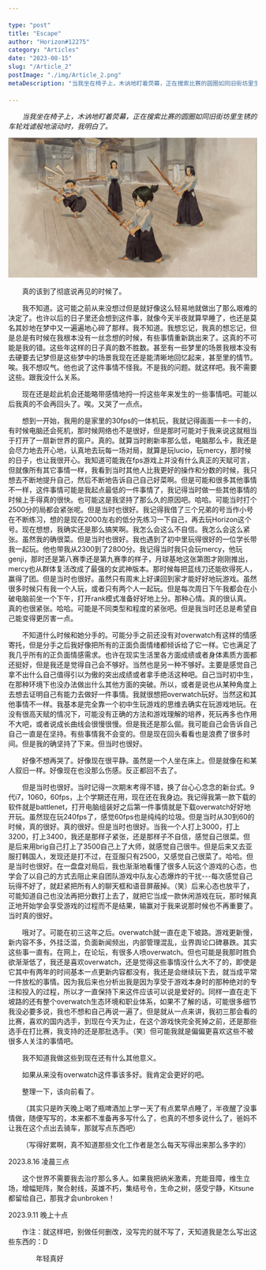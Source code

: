 ```yaml
---

type: "post"
title: "Escape"
author: "Horizon#12275"
category: "Articles"
date: "2023-08-15"
slug: "/Article_2"
postImage: "./img/Article_2.png"
metaDescription: "当我坐在椅子上，木讷地盯着荧幕，正在搜索比赛的圆圈如同旧街坊里生锈的车轮戏谑般地滚动时，我明白了。"

---
```


&emsp;&emsp;*当我坐在椅子上，木讷地盯着荧幕，正在搜索比赛的圆圈如同旧街坊里生锈的车轮戏谑般地滚动时，我明白了。*

![Escape](./img/Article_2.png)

&emsp;&emsp;真的该到了彻底说再见的时候了。

&emsp;&emsp;我不知道。这可能之前从来没想过但是就好像这么轻易地就做出了那么艰难的决定了。也许以后的日子里还会想到这件事，就像今天半夜就算早睡了，也还是莫名其妙地在梦中又一遍遍地心碎了那样。我不知道。我想忘记，我真的想忘记，但是总是有时候在我根本没有一丝念想的时候，有些事情重新跳出来了。这真的不可能是我的错。这些年这样的日子真的数不胜数。甚至有一些梦里的场景我根本没有去硬要去记梦但是这些梦中的场景我现在还是能清晰地回忆起来，甚至里的情节。唉。我不想叹气。他也说了这件事情不怪我。不是我的问题。就这样吧。我不需要这些。跟我没什么关系。

&emsp;&emsp;现在还是趁此机会还能略带感情地捋一捋这些年来发生的一些事情吧。可能以后我真的不会再回头了。唉。又哭了一点点。

&emsp;&emsp;想到一开始，我用的是家里的30fps的一体机玩，我就记得画面一卡一卡的，有时候电脑还会死机，那时候网络也不是很好，但是那时可能对于我来说这就相当于打开了一扇新世界的窗户。真的。就算当时刷新率那么低，电脑那么卡，我还是会尽力地去开心地，认真地去玩每一场对局，就算是玩lucio，玩mercy，那时候的日子，也让我很开心。我知道可能我在fps游戏上并没有什么真正的天赋可言，但就像所有其它事情一样，我看到当时其他人比我更好的操作和分数的时候，我只想去不断地提升自己，然后不断地告诉自己自己好菜啊。但是可能和很多其他事情不一样，这件事情可能是我起点最低的一件事情了，我记得当时做一些其他事情的时候上手得真的很快。也可能这是我坚持了那么久的原因吧。哈哈。可能当时打个2500分的局都会紧张呢。但是当时也很好。我记得我借了三个兄弟的号当作小号在不断练习，想的是现在2000左右的低分先练习一下自己，再去玩Horizon这个号。现在想想，我确实还是那么搞笑啊。我怎么会这么不自信。我怎么会这么紧张。虽然我的确很菜。但是当时也很好。我也遇到了初中里玩得很好的一位学长带我一起玩。他也带我从2300到了2800分。我记得当时我只会玩mercy，他玩genji，那时还是第八赛季还是第九赛季的样子，月球基地这张第图才刚刚推出，mercy也从群体复活改成了最强的女武神版本。那时候每把蓝线刀还能砍得死人，赢得了团。但是当时也很好。虽然只有周末上好课回到家才能好好地玩游戏。虽然很多时候只有我一个人玩，或者只有两个人一起玩。但是每次周日下午我都会在小破电脑前坐一个下午，打开rank模式准备好好地上分。那种心情。真的很认真。真的也很紧张。哈哈。可能是不同类型和程度的紧张吧。但是我当时还总是希望自己能变得更厉害一点。

&emsp;&emsp;不知道什么时候和她分手的。可能分手之前还没有对overwatch有这样的情感寄托，但是分手之后我好像把所有的正面负面情绪都倾诉给了它一样。它也满足了我几乎所有的正负面情感需求。也许在现实生活里各方面成绩或者身体素质方面都还挺好，但是我还是觉得自己会不够好。当然也是另一种不够好。主要是感觉自己拿不出什么自己值得引以为傲的突出成绩或者拿手绝活这种吧。自己当时初中生，在那种环境下也没办法做出什么其他方面的突破。所以，或者是说也从某种角度上去想去证明自己有能力去做好一件事情。我就很想把overwatch玩好。当然这和其他事情不一样。我基本是完全靠一个初中生玩游戏的思维去确实在玩游戏地玩。在没有很高天赋的情况下，可能没有正确的方法和游戏理解的培养，死玩再多也作用不大吧，或者说成长曲线会很慢很慢。但是我还是那么倔。我可能自己会告诉自己自己一直是在坚持。有些事情我不会变的。但是现在回头看看也是浪费了很多时间。但是我的确坚持了下来。但当时也很好。

&emsp;&emsp;好像不想再哭了。好像现在很平静。虽然是一个人坐在床上。但是就像在和某人叙旧一样。好像现在也没那么伤感。反正都回不去了。

&emsp;&emsp;但是当时也很好。当时记得一次期末考得不错，换了台心心念念的新台式。9代i7，1060，60fps，上个学期还在用，现在还在我身边。我记得我第一款下载的软件就是battlenet，打开电脑组装好之后第一件事情就是下载overwatch好好地开玩。虽然现在玩240fps了，感觉60fps也是纯纯的垃圾。但是当时从30到60的时候，真的很好。真的很好。但是当时也很好。当我一个人打上3000，打上3200，打上3400，我还是那样子紧张，还是那样子不自信，感觉自己很菜。但是后来用brig自己打上了3500自己上了大师，就感觉自己很牛。但是后来又去亚服打韩国人，发现还是打不过，在亚服只有2500，又感觉自己很菜了。哈哈。但是当时也很好。在一盘盘对局后，我也渐渐地看懂了很多人玩这个游戏的心态，也学会了以自己的方式去阻止来自团队游戏中队友心态爆炸的干扰---每次感觉自己玩得不好了，就赶紧把所有人的聊天框和语音屏蔽掉。（笑）后来心态也放平了，可能知道自己也没法再把分数打上去了，就把它当成一款休闲游戏在玩，那时候真正地开始学会享受游戏的过程而不是结果，输赢对于我来说那时候也不再重要了。当时真的很好。

&emsp;&emsp;哦对了。可能在初三这年之后。overwatch就一直在走下坡路。游戏更新慢，新内容不多，外挂泛滥，负面新闻频出，内部管理混乱，业界舆论口碑暴跌。其实这些事一直有。在网上，在论坛，有很多人喷overwatch。但也可能是我那时胜负欲渐渐低了，我还是喜欢overwatch，还是觉得这些事情没什么大不了的，即使是它其中有两年的时间基本一点更新内容都没有，我还是会继续玩下去，就当成平常一件放松的事情。因为我后来也分析出我是因为享受于游戏本身时的那种绝对的专注和投入的过程，所以才一直保持下来这件应该可以说是爱好的。同样一直在走下坡路的还有整个overwatch生态环境和职业体系，如果不了解的话，可能很多细节我没必要多说，我也不想和自己再说一遍了。但是就从一点来讲，我初三那会看的比赛，喜欢的国内选手，到现在今天为止，在这个游戏快完全死掉之前，还是那些选手在打比赛，我支持的还是那批选手。（笑）但可能我就是偏偏更喜欢这些不被很多人关注的事情吧。

&emsp;&emsp;我不知道我做这些到现在还有什么其他意义。

&emsp;&emsp;如果从来没有overwatch这件事该多好。我肯定会更好的吧。

&emsp;&emsp;整理一下，该向前看了。

&emsp;&emsp;（其实只是昨天晚上喝了瓶啤酒加上学一天了有点累早点睡了，半夜醒了没事情做，随便写写的，本来都不准备再多写什么了，也真的不想多说什么了，爸妈不让我在这个点出去骑车，那就写点东西吧）

&emsp;&emsp;（写得好累啊，真不知道那些文化工作者是怎么每天写得出来那么多字的）

2023.8.16 凌晨三点

&emsp;&emsp;这个世界不需要我去治疗那么多人。如果我把纳米激素，充能音障，维生立场，增幅矩阵，聚合射线，英雄不朽，集结号令，生命之树，感受宁静，Kitsune都留给自己，那我才会unbroken！

2023.9.11 晚上十点

&emsp;&emsp;作注：就这样吧，别做任何删改，没写完的就不写了，天知道我是怎么写出这些东西的：D

&emsp;&emsp;&emsp;&emsp;年轻真好